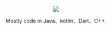 <p align="center">
  <a href="https://github.com/genius158">
    <img src="https://github-readme-stats.vercel.app/api?username=genius158&count_private=true&show_icons=true&hide=contribs&include_all_commits=true" />
  </a>
</p>

<p align="center">
Mostly code in Java、kotlin、Dart、C++.
</p>
